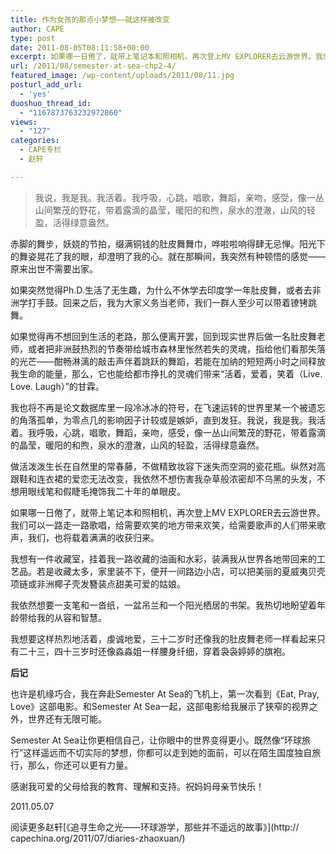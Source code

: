 ```yaml
---
title: 作为女孩的那点小梦想——就这样被改变
author: CAPE
type: post
date: 2011-08-05T08:11:58+00:00
excerpt: 如果哪一日倦了，就带上笔记本和照相机，再次登上MV EXPLORER去云游世界。我们可以一路走一路歌唱，给需要欢笑的地方带来欢笑，给需要歌声的人们带来歌声，我们，也将载着满满的收获归来。
url: /2011/08/semester-at-sea-chp2-4/
featured_image: /wp-content/uploads/2011/08/11.jpg
posturl_add_url:
  - 'yes'
duoshuo_thread_id:
  - "1167873763232972860"
views:
  - "127"
categories:
  - CAPE专栏
  - 赵轩

---
```

>我说，我是我。我活着。我呼吸，心跳，唱歌，舞蹈，亲吻，感受，像一丛山间繁茂的野花，带着露滴的晶莹，暖阳的和煦，泉水的澄澈，山风的轻盈，活得绿意盎然。

赤脚的舞步，妖娆的节拍，缀满铜钱的肚皮舞舞巾，哗啦啦响得肆无忌惮。阳光下的舞姿晃花了我的眼，却澄明了我的心。就在那瞬间，我突然有种顿悟的感觉——原来出世不需要出家。

如果突然觉得Ph.D.生活了无生趣，为什么不休学去印度学一年肚皮舞，或者去非洲学打手鼓。回来之后，我为大家义务当老师，我们一群人至少可以带着镣铐跳舞。

如果觉得再不想回到生活的老路，那么便离开罢，回到现实世界后做一名肚皮舞老师，或者把非洲鼓热烈的节奏带给城市森林里怅然若失的灵魂，指给他们看那失落的光芒——酣畅淋漓的敲击声伴着跳跃的舞蹈，若能在加纳的短短两小时之间释放我生命的能量，那么，它也能给都市挣扎的灵魂们带来“活着，爱着，笑着（Live. Love. Laugh）”的甘霖。

我也将不再是论文数据库里一段冷冰冰的符号，在飞速运转的世界里某一个被遗忘的角落孤单，为零点几的影响因子计较或是嫉妒，直到发狂。我说，我是我。我活着。我呼吸，心跳，唱歌，舞蹈，亲吻，感受，像一丛山间繁茂的野花，带着露滴的晶莹，暖阳的和煦，泉水的澄澈，山风的轻盈，活得绿意盎然。

做活泼泼生长在自然里的常春藤，不做精致妆容下迷失而空洞的瓷花瓶。纵然对高跟鞋和连衣裙的爱恋无法改变，我依然不想伤害我杂草般浓密却不乌黑的头发，不想用眼线笔和假睫毛掩饰我二十年的单眼皮。

如果哪一日倦了，就带上笔记本和照相机，再次登上MV EXPLORER去云游世界。我们可以一路走一路歌唱，给需要欢笑的地方带来欢笑，给需要歌声的人们带来歌声，我们，也将载着满满的收获归来。

我想有一件收藏室，挂着我一路收藏的油画和水彩，装满我从世界各地带回来的工艺品。若是收藏太多，家里装不下，便开一间路边小店，可以把美丽的夏威夷贝壳项链或非洲椰子壳发簪装点甜美可爱的姑娘。

我依然想要一支笔和一沓纸，一盆吊兰和一个阳光栖居的书架。我热切地盼望着年龄带给我的从容和智慧。

我想要这样热烈地活着，虔诚地爱，三十二岁时还像我的肚皮舞老师一样看起来只有二十三，四十三岁时还像淼淼姐一样腰身纤细，穿着袅袅婷婷的旗袍。

**后记**

也许是机缘巧合，我在奔赴Semester At Sea的飞机上，第一次看到《Eat, Pray, Love》这部电影。和Semester At Sea一起，这部电影给我展示了狭窄的视界之外，世界还有无限可能。

Semester At Sea让你更相信自己，让你眼中的世界变得更小。既然像“环球旅行”这样遥远而不切实际的梦想，你都可以走到她的面前，可以在陌生国度独自旅行，那么，你还可以更有力量。

感谢我可爱的父母给我的教育、理解和支持。祝妈妈母亲节快乐！

2011.05.07



阅读更多赵轩[《追寻生命之光——环球游学，那些并不遥远的故事》](http:// capechina.org/2011/07/diaries-zhaoxuan/)

 [2]: http://weibo.com/semesteratsea


